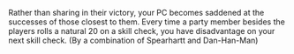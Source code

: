 Rather than sharing in their victory, your PC becomes saddened at the successes of those closest to them. Every time a party member besides the players rolls a natural 20 on a skill check, you have disadvantage on your next skill check. (By a combination of Spearhartt and Dan-Han-Man)